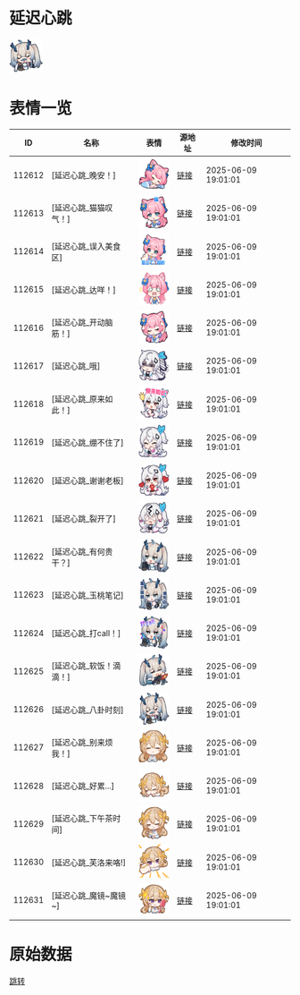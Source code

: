 # 延迟心跳

<img src="./cover.png" height="60" alt="cover" />

# 表情一览

|ID|名称|表情|源地址|修改时间|
|----|----|----|----|----|
|112612|[延迟心跳_晚安！]|<img src="./pic/112612_%5B延迟心跳_晚安！%5D.png" height="60" alt="晚安！"/>|[链接](https://i0.hdslb.com/bfs/garb/8da3ca76591b29995f8e446542bf1c53dd72ebc6.png)|2025-06-09 19:01:01|
|112613|[延迟心跳_猫猫叹气！]|<img src="./pic/112613_%5B延迟心跳_猫猫叹气！%5D.png" height="60" alt="猫猫叹气！"/>|[链接](https://i0.hdslb.com/bfs/garb/84f5644486a1140cb40bea9afd920abf7c396ba9.png)|2025-06-09 19:01:01|
|112614|[延迟心跳_误入美食区]|<img src="./pic/112614_%5B延迟心跳_误入美食区%5D.png" height="60" alt="误入美食区"/>|[链接](https://i0.hdslb.com/bfs/garb/b732884bcebacccf4ce2bcf521092d0ce38106e6.png)|2025-06-09 19:01:01|
|112615|[延迟心跳_达咩！]|<img src="./pic/112615_%5B延迟心跳_达咩！%5D.png" height="60" alt="达咩！"/>|[链接](https://i0.hdslb.com/bfs/garb/476234ee0fef7f9fabd2c466f88a8d50997ca3cd.png)|2025-06-09 19:01:01|
|112616|[延迟心跳_开动脑筋！]|<img src="./pic/112616_%5B延迟心跳_开动脑筋！%5D.png" height="60" alt="开动脑筋！"/>|[链接](https://i0.hdslb.com/bfs/garb/fdaa32f408e718ca976fbfae4063afdba4b92a0c.png)|2025-06-09 19:01:01|
|112617|[延迟心跳_哦]|<img src="./pic/112617_%5B延迟心跳_哦%5D.png" height="60" alt="哦"/>|[链接](https://i0.hdslb.com/bfs/garb/a3997490d8eccdeb61de17857115282b2babdc41.png)|2025-06-09 19:01:01|
|112618|[延迟心跳_原来如此！]|<img src="./pic/112618_%5B延迟心跳_原来如此！%5D.png" height="60" alt="原来如此！"/>|[链接](https://i0.hdslb.com/bfs/garb/2105c46651586eda529a7383e7439bb6215c7269.png)|2025-06-09 19:01:01|
|112619|[延迟心跳_绷不住了]|<img src="./pic/112619_%5B延迟心跳_绷不住了%5D.png" height="60" alt="绷不住了"/>|[链接](https://i0.hdslb.com/bfs/garb/c990c3b6d03171111cc6b2551f7efef44e0ead0f.png)|2025-06-09 19:01:01|
|112620|[延迟心跳_谢谢老板]|<img src="./pic/112620_%5B延迟心跳_谢谢老板%5D.png" height="60" alt="谢谢老板"/>|[链接](https://i0.hdslb.com/bfs/garb/57f08b296543f98446f2d2a1e530773a85a6c76b.png)|2025-06-09 19:01:01|
|112621|[延迟心跳_裂开了]|<img src="./pic/112621_%5B延迟心跳_裂开了%5D.png" height="60" alt="裂开了"/>|[链接](https://i0.hdslb.com/bfs/garb/a94f962ec44bc7b2732d4e8b8f709e31ce5c6445.png)|2025-06-09 19:01:01|
|112622|[延迟心跳_有何贵干？]|<img src="./pic/112622_%5B延迟心跳_有何贵干？%5D.png" height="60" alt="有何贵干？"/>|[链接](https://i0.hdslb.com/bfs/garb/f7dec8ace3bfe268fc09110ff10b480c6e90da43.png)|2025-06-09 19:01:01|
|112623|[延迟心跳_玉桃笔记]|<img src="./pic/112623_%5B延迟心跳_玉桃笔记%5D.png" height="60" alt="玉桃笔记"/>|[链接](https://i0.hdslb.com/bfs/garb/a2e1d5a2933c2aa56333e9694c8a7556de1ecad3.png)|2025-06-09 19:01:01|
|112624|[延迟心跳_打call！]|<img src="./pic/112624_%5B延迟心跳_打call！%5D.png" height="60" alt="打call！"/>|[链接](https://i0.hdslb.com/bfs/garb/b2f67888e0068bd65ae37336532a8701f7b6d2b6.png)|2025-06-09 19:01:01|
|112625|[延迟心跳_软饭！滴滴！]|<img src="./pic/112625_%5B延迟心跳_软饭！滴滴！%5D.png" height="60" alt="软饭！滴滴！"/>|[链接](https://i0.hdslb.com/bfs/garb/2f060f75b514258ed4e52cc612cdf5dca62a39e4.png)|2025-06-09 19:01:01|
|112626|[延迟心跳_八卦时刻]|<img src="./pic/112626_%5B延迟心跳_八卦时刻%5D.png" height="60" alt="八卦时刻"/>|[链接](https://i0.hdslb.com/bfs/garb/7e02d9e46627ba62d7744e92ec63e8944294a9e4.png)|2025-06-09 19:01:01|
|112627|[延迟心跳_别来烦我！]|<img src="./pic/112627_%5B延迟心跳_别来烦我！%5D.png" height="60" alt="别来烦我！"/>|[链接](https://i0.hdslb.com/bfs/garb/b6804e7e621e4a0183520f01d90d8e2133625b80.png)|2025-06-09 19:01:01|
|112628|[延迟心跳_好累...]|<img src="./pic/112628_%5B延迟心跳_好累...%5D.png" height="60" alt="好累..."/>|[链接](https://i0.hdslb.com/bfs/garb/5bb2c9c10b7846d38bd0567038d5dc7f39c65d97.png)|2025-06-09 19:01:01|
|112629|[延迟心跳_下午茶时间]|<img src="./pic/112629_%5B延迟心跳_下午茶时间%5D.png" height="60" alt="下午茶时间"/>|[链接](https://i0.hdslb.com/bfs/garb/608aba6f3d93f61f0459ccdbd1fe045b03830261.png)|2025-06-09 19:01:01|
|112630|[延迟心跳_芙洛来咯!]|<img src="./pic/112630_%5B延迟心跳_芙洛来咯!%5D.png" height="60" alt="芙洛来咯!"/>|[链接](https://i0.hdslb.com/bfs/garb/af101222d4b1c81164d6be320d2fd29bf6d1f630.png)|2025-06-09 19:01:01|
|112631|[延迟心跳_魔镜~魔镜~]|<img src="./pic/112631_%5B延迟心跳_魔镜~魔镜~%5D.png" height="60" alt="魔镜~魔镜~"/>|[链接](https://i0.hdslb.com/bfs/garb/524d64c65334fab98d39f4e435ced99befee370c.png)|2025-06-09 19:01:01|

# 原始数据

[跳转](./raw.json)

